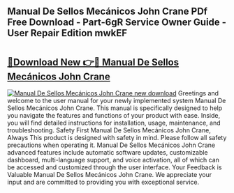 ## Manual De Sellos Mecánicos John Crane PDf Free Download - Part-6gR Service Owner Guide - User Repair Edition mwkEF

# <h2><a href="http://cf12187.oget.top/?id=Manual+De+Sellos+Mec%c3%a1nicos+John+Crane">🔗Download New 👉🔴 Manual De Sellos Mecánicos John Crane</a></h2>

[![Manual De Sellos Mecánicos John Crane new download](https://i.imgur.com/5g1atiW.png)](http://cf12187.oget.top/?id=Manual+De+Sellos+Mec%c3%a1nicos+John+Crane)
Greetings and welcome to the user manual for your newly implemented system Manual De Sellos Mecánicos John Crane. This manual is specifically designed to help you navigate the features and functions of your product with ease. Inside, you will find detailed instructions for installation, usage, maintenance, and troubleshooting. Safety First Manual De Sellos Mecánicos John Crane, Always This product is designed with safety in mind. Please follow all safety precautions when operating it. Manual De Sellos Mecánicos John Crane advanced features include automatic software updates, customizable dashboard, multi-language support, and voice activation, all of which can be accessed and customized through the user interface. Your Feedback is Valuable Manual De Sellos Mecánicos John Crane. We appreciate your input and are committed to providing you with exceptional service.
